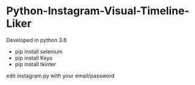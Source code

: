 # Python-Instagram-Visual-Timeline-Liker
Developed in python 3.6 
- pip install selenium
- pip install Keys
- pip install tkinter

edit instagram.py with your email/password
